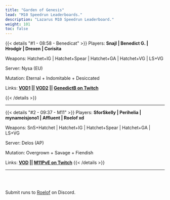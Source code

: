 ```yaml
---
title: "Garden of Genesis"
lead: "M10 Speedrun Leaderboards."
description: "Lazarus M10 Speedrun Leaderboard."
weight: 101
toc: false
---
```


{{< details "#1 - 08:58 - Benedicat" >}}
Players: **Snajl | Benedict G. | Hrodgir | Drexen | Corisita**

Weapons: Hatchet+IG | Hatchet+Spear | Hatchet+GA | Hatchet+VG | LS+VG

Server: Nysa (EU)

Mutation: Eternal + Indomitable + Desiccated

Links: **<a href="https://www.youtube.com/watch?v=dDpG-hSfmJ0" target="_blank">VOD1</a> || <a href="https://www.youtube.com/watch?v=-eG2SRCqnGY" target="_blank">VOD2</a> || <a href="https://twitch.tv/genedictb" target="_blank">GenedictB on Twitch</a>**

{{< /details >}}

---

{{< details "#2 - 09:37 - M11" >}}
Players: **SforSkelly | Perihelia | mynameisjono1 | Affluent | Roelof xd**

Weapons: SnS+Hatchet | Hatchet+IG | Hatchet+Spear | Hatchet+GA | LS+VG

Server: Delos (AP)

Mutation: Overgrown + Savage + Fiendish

Links: **<a href="https://www.youtube.com/watch?v=hhtB26pGblc" target="_blank">VOD</a> || <a href="https://twitch.tv/M11PvE" target="_blank">M11PvE on Twitch</a>**
{{< /details >}}


---

<br>
<br>

Submit runs to <a href="https://discord.com/users/144300697230376960" target="_blank">Roelof</a> on Discord.